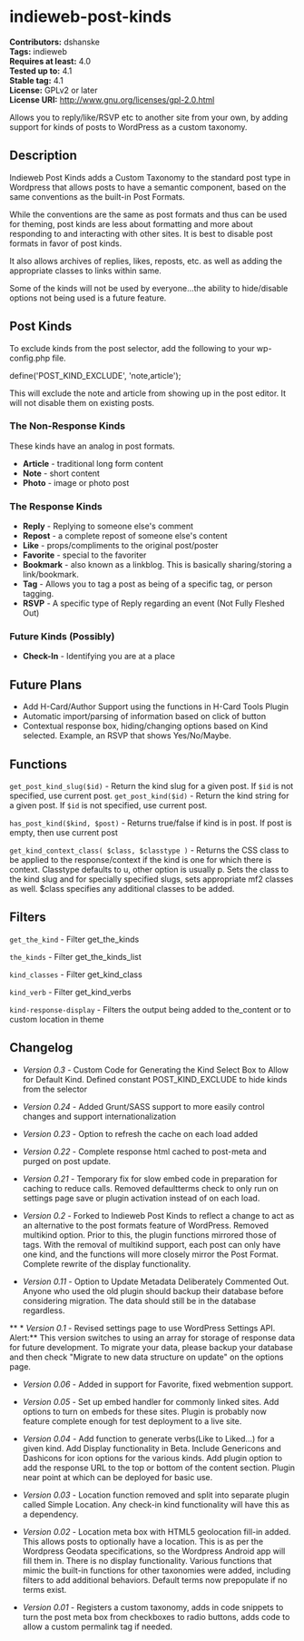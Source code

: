 # indieweb-post-kinds #
**Contributors:** dshanske  
**Tags:** indieweb  
**Requires at least:** 4.0  
**Tested up to:** 4.1  
**Stable tag:** 4.1  
**License:** GPLv2 or later  
**License URI:** http://www.gnu.org/licenses/gpl-2.0.html  

Allows you to reply/like/RSVP etc to another site from your own, by adding support for kinds of posts to WordPress as a custom taxonomy.

## Description ##

Indieweb Post Kinds adds a Custom Taxonomy to the standard post type in Wordpress that allows posts to have a semantic component, based on the same conventions as the built-in Post Formats.

While the conventions are the same as post formats and thus can be used for theming, post kinds are less about formatting and more about responding to and interacting with other sites. It is best to disable post formats in favor of post kinds. 

It also allows archives of replies, likes, reposts, etc. as well as adding the  appropriate classes to links within same.

Some of the kinds will not be used by everyone...the ability to hide/disable options not being used is a future feature.

## Post Kinds ##

To exclude kinds from the post selector, add the following to your wp-config.php file.

define('POST_KIND_EXCLUDE', 'note,article');

This will exclude the note and article from showing up in the post editor. It will not disable them on existing posts.

### The Non-Response Kinds ###

These kinds have an analog in post formats.

 * **Article** - traditional long form content
 * **Note** - short content
 * **Photo** - image or photo post

### The Response Kinds ###

 * **Reply** - Replying to someone else's comment
 * **Repost** - a complete repost of someone else's content
 * **Like** -  props/compliments to the original post/poster
 * **Favorite** - special to the favoriter
 * **Bookmark** - also known as a linkblog. This is basically sharing/storing a link/bookmark.
 * **Tag** - Allows you to tag a post as being of a specific tag, or person tagging.
 * **RSVP** - A specific type of Reply regarding an event (Not Fully Fleshed Out)


### Future Kinds (Possibly) ###

 * **Check-In** - Identifying you are at a place


## Future Plans ##

* Add H-Card/Author Support using the functions in H-Card Tools Plugin
* Automatic import/parsing of information based on click of button
* Contextual response box, hiding/changing options based on Kind selected. Example, an RSVP that shows Yes/No/Maybe.

## Functions ##

`get_post_kind_slug($id)` - Return the kind slug for a given post. If `$id` is not specified, use current post.
`get_post_kind($id)` - Return the kind string for a given post. If `$id` is not specified, use current post.

`has_post_kind($kind, $post)` - Returns true/false if kind is in post. If post is empty, then use current post

`get_kind_context_class( $class, $classtype )` - Returns the CSS class to be applied to the response/context if the kind is one for which there is context. Classtype defaults to u, other option is usually p. Sets the class to the kind slug and for specially specified slugs, sets appropriate mf2 classes as well. $class specifies any additional classes to be added.



##  Filters ##

`get_the_kind` - Filter get_the_kinds

`the_kinds` - Filter get_the_kinds_list

`kind_classes` - Filter get_kind_class

`kind_verb` - Filter get_kind_verbs

`kind-response-display` - Filters the output being added to the_content or to custom location in theme


## Changelog ##
 * *Version 0.3*  - Custom Code for Generating the Kind Select Box to Allow for Default Kind. Defined constant POST_KIND_EXCLUDE to hide kinds from the selector 
 * *Version 0.24* - Added Grunt/SASS support to more easily control changes and support internationalization
 * *Version 0.23* - Option to refresh the cache on each load added

 * *Version 0.22* - Complete response html cached to post-meta and purged on post update.

 * *Version 0.21* - Temporary fix for slow embed code in preparation for caching to reduce calls. Removed defaultterms check to only run on settings page save or plugin activation instead of on each load.

 * *Version 0.2* - Forked to Indieweb Post Kinds to reflect a change to act as an alternative to the post formats feature of WordPress. Removed multikind option. Prior to this, the plugin functions mirrored those of tags. With the removal of multikind support, each post can only have one kind, and the functions will more closely mirror the Post Format. Complete rewrite of the display functionality.

 * *Version 0.11* - Option to Update Metadata Deliberately Commented Out. Anyone who used the old plugin should backup their database before considering migration. The data should still be in the database regardless.

** * *Version 0.1* - Revised settings page to use WordPress Settings API. Alert:** This version switches to using an array for storage of response data for future development. To migrate your data, please backup your database and then check "Migrate to new data structure on update" on the options page.  

 * *Version 0.06* - Added in support for Favorite, fixed webmention support.

 * *Version 0.05* - Set up embed handler for commonly linked sites. Add options to turn on embeds for these sites. Plugin is probably now feature complete enough for test deployment to a live site.

 * *Version 0.04* - Add function to generate verbs(Like to Liked...) for a given kind. Add Display functionality in Beta. Include Genericons and Dashicons for icon options for the various kinds. Add plugin option to add the response URL to the top or bottom of the content section. Plugin near point at which can be deployed for basic use.

 * *Version 0.03* - Location function removed and split into separate plugin called Simple Location. Any check-in kind functionality will have this as a dependency.

 * *Version 0.02* - Location meta box with HTML5 geolocation fill-in added. This allows posts to optionally have a location. This is as per the Wordpress Geodata specifications, so the Wordpress Android app will fill them in. There is no display functionality. Various functions that mimic the built-in functions for other taxonomies were added, including filters to add additional behaviors. Default terms now prepopulate if no terms exist.

 * *Version 0.01* - Registers a custom taxonomy, adds in code snippets to turn the post meta box from checkboxes to radio buttons, adds code to allow a custom permalink tag if needed.
